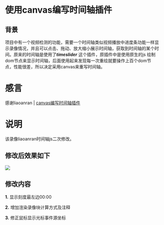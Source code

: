 # 使用canvas编写时间轴插件 #
## **背景** ##

项目中有一个视频检测的功能，需要一个时间轴类似视频播放中进度条功能一样显示录像情况，并且可以点击、拖动、放大缩小展示时间轴，获取到时间轴的某个时间。原来的时间轴是使用了***timeslider*** 这个插件，原插件中是使用原生的js 绘制dom节点来显示时间轴，后面使用起来发现每一次重绘就要操作上百个dom节点，性能很差，所以决定采用canvas来重写时间轴。

# 感言
感谢liaoanran | [canvas编写时间轴插件](https：//github.com/liaoanran/timeline-canvas )	


# 说明
该录像liaoanran时间轴js二次修改。

## 修改后效果如下 ##
![](https://i.imgur.com/zW11Lcx.png)

## **修改内容** ##
**1.**
显示刻度最左边00:00

**2.**
增加渲染录像块计算方式及注释

**3.**
修正鼠标显示光标事件源坐标

